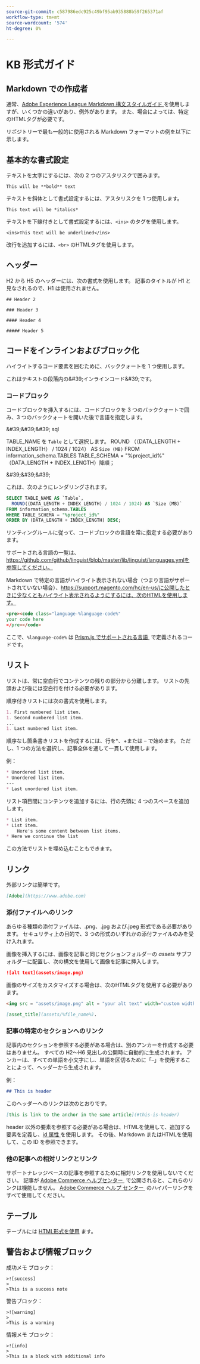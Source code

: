 ```yaml
---
source-git-commit: c587986edc925c49bf95ab935888b59f265371af
workflow-type: tm+mt
source-wordcount: '574'
ht-degree: 0%

---
```

# KB 形式ガイド

## Markdown での作成者

通常、[Adobe Experience League Markdown 構文スタイルガイド &#x200B;](https://experienceleague.adobe.com/docs/authoring-guide-exl/using/markdown/syntax-style-guide.html?lang=ja) を使用しますが、いくつかの違いがあり、例外があります。 また、場合によっては、特定のHTMLタグが必要です。

リポジトリーで最も一般的に使用される Markdown フォーマットの例を以下に示します。

## 基本的な書式設定

テキストを太字にするには、次の 2 つのアスタリスクで囲みます。

`This will be **bold** text`

テキストを斜体として書式設定するには、アスタリスクを 1 つ使用します。

`This text will be *italics*`

テキストを下線付きとして書式設定するには、`<ins>` のタグを使用します。

`<ins>This text will be underlined</ins>`

改行を追加するには、`<br>` のHTMLタグを使用します。


## ヘッダー

H2 から H5 のヘッダーには、次の書式を使用します。 記事のタイトルが H1 と見なされるので、H1 は使用されません。

`## Header 2 `

`### Header 3 `

`#### Header 4`

`##### Header 5`

## コードをインラインおよびブロック化

ハイライトするコード要素を囲むために、バッククォートを 1 つ使用します。

これはテキストの段落内の\&#39;インラインコード\&#39;です。

### コードブロック

コードブロックを挿入するには、コードブロックを 3 つのバッククォートで囲み、3 つのバッククォートを開いた後で言語を指定します。

\&#39;\&#39;\&#39; sql

TABLE_NAME を `Table` として選択します。
ROUND （（DATA_LENGTH + INDEX_LENGTH） / 1024 / 1024） AS `Size (MB)`
FROM information_schema.TABLES
TABLE_SCHEMA = &quot;%project_id%&quot;
（DATA_LENGTH + INDEX_LENGTH）降順；

\&#39;\&#39;\&#39;

これは、次のようにレンダリングされます。

```sql
SELECT TABLE_NAME AS `Table`,
  ROUND((DATA_LENGTH + INDEX_LENGTH) / 1024 / 1024) AS `Size (MB)`
FROM information_schema.TABLES
WHERE TABLE_SCHEMA = "%project_id%"
ORDER BY (DATA_LENGTH + INDEX_LENGTH) DESC;
```

リンティングルールに従って、コードブロックの言語を常に指定する必要があります。

サポートされる言語の一覧は、https://github.com/github/linguist/blob/master/lib/linguist/languages.ymlを参照してください。

Markdown で特定の言語がハイライト表示されない場合（つまり言語がサポートされていない場合）、https://support.magento.com/hc/en-us/に公開したときに少なくともハイライト表示されるようにするには、次のHTMLを使用します。

```html
<pre><code class="language-%language-code%"
your code here
</pre></code>
```

ここで、``%language-code%`` は [Prism.js でサポートされる言語 &#x200B;](https://prismjs.com/#supported-languages) で定義されるコードです。

## リスト

リストは、常に空白行でコンテンツの残りの部分から分離します。 リストの先頭および後には空白行を付ける必要があります。

順序付きリストには次の書式を使用します。

```markdown
1. First numbered list item.
1. Second numbered list item.
...
1. Last numbered list item.
```

順序なし箇条書きリストを作成するには、行を*、+または – で始めます。 ただし、1 つの方法を選択し、記事全体を通して一貫して使用します。

例：

```markdown
* Unordered list item.
* Unordered list item.
---
* Last unordered list item.
```

リスト項目間にコンテンツを追加するには、行の先頭に 4 つのスペースを追加します。

```markdown
* List item.
* List item.
    Here's some content between list items.
* Here we continue the list
```

この方法でリストを埋め込むこともできます。

## リンク

外部リンクは簡単です。

```markdown
[Adobe](https://www.adobe.com)
```

### 添付ファイルへのリンク

あらゆる種類の添付ファイルは、.png、.jpg および.jpeg 形式である必要があります。 セキュリティ上の目的で、3 つの形式のいずれかの添付ファイルのみを受け入れます。

画像を挿入するには、画像を記事と同じセクションフォルダーの *assets* サブフォルダーに配置し、次の構文を使用して画像を記事に挿入します。

```markdown
![alt text](assets/image.png)
```

画像のサイズをカスタマイズする場合は、次のHTMLタグを使用する必要があります。

```html
<img src = "assets/image.png" alt = "your alt text" width="custom width, ex: 250px">
```

```markdown
[asset_title](assets/%file_name%).
```

### 記事の特定のセクションへのリンク

記事内のセクションを参照する必要がある場合は、別のアンカーを作成する必要はありません。 すべての H2～H6 見出しの公開時に自動的に生成されます。 アンカーは、すべての単語を小文字にし、単語を区切るために「–」を使用することによって、ヘッダーから生成されます。

例：

```markdown
## This is header
```

このヘッダーへのリンクは次のとおりです。

```markdown
[this is link to the anchor in the same article](#this-is-header)
```

header 以外の要素を参照する必要がある場合は、HTMLを使用して、追加する要素を定義し、[id 属性 &#x200B;](https://www.w3schools.com/html/html_id.asp) を使用します。 その後、Markdown またはHTMLを使用して、この ID を参照できます。

### 他の記事への相対リンクとリンク

サポートナレッジベースの記事を参照するために相対リンクを使用しないでください。 記事が [Adobe Commerce ヘルプセンター &#x200B;](https://support.magento.com/hc/en-us) で公開されると、これらのリンクは機能しません。
[Adobe Commerce ヘルプ センター &#x200B;](https://support.magento.com/hc/en-us) のハイパーリンクをすべて使用してください。


## テーブル

テーブルには [HTML形式を使用 &#x200B;](https://www.w3schools.com/html/html_tables.asp) ます。


## 警告および情報ブロック

成功メモ ブロック：

```
>![success]
>
>This is a success note
```

警告ブロック：

```
>![warning]
>
>This is a warning
```

情報メモ ブロック：

```
>![info]
>
>This is a block with additional info
```
